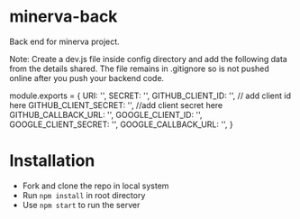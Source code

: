 # minerva-back
Back end for minerva project.

Note:
Create a dev.js file inside config directory and add the following data from the details shared. The file remains in .gitignore so is not pushed online after you push your backend code.

module.exports = {
    URI: '',
    SECRET: '',
    GITHUB_CLIENT_ID: '', // add client id here
    GITHUB_CLIENT_SECRET: '', //add client secret here
    GITHUB_CALLBACK_URL: '',
    GOOGLE_CLIENT_ID:  '',
    GOOGLE_CLIENT_SECRET: '',
    GOOGLE_CALLBACK_URL: '',
}

# Installation
 - Fork and clone the repo in local system
 - Run `npm install` in root directory
 - Use `npm start` to run the server

